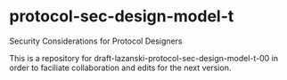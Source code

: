 # protocol-sec-design-model-t
Security Considerations for Protocol Designers

This is a repository for draft-lazanski-protocol-sec-design-model-t-00 in order to faciliate collaboration and edits for the next version. 
